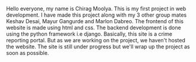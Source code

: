 Hello everyone, my name is Chirag Moolya. This is my first project in web development. I have made this project along with my 3 other group mates Keshav Desai, Mayur Gangurde and Marlon Dabreo. The frontend of this website is made using html and css. The backend development is done using the python framework i.e django. Basically, this site is a crime reporting portal. But as we are working on the project, we haven't hosted the website. The site is still under progress but we'll wrap up the project as soon as possible. 
